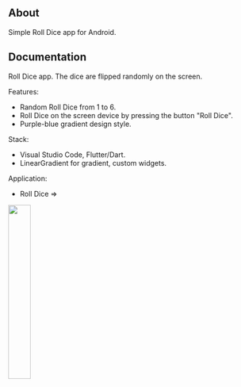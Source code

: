 ## About

Simple Roll Dice app for Android. 

## Documentation

Roll Dice app. The dice are flipped randomly on the screen.

Features:
- Random Roll Dice from 1 to 6.
- Roll Dice on the screen device by pressing the button "Roll Dice".
- Purple-blue gradient design style.

Stack:

- Visual Studio Code, Flutter/Dart. 
- LinearGradient for gradient, custom widgets. 

Application:

- Roll Dice =>

<img src="https://github.com/ERumor/roll_dice_app/assets/57027295/3ad6edd9-a3a8-497e-9116-91e1932e14d0" width=30% height=30%/>
